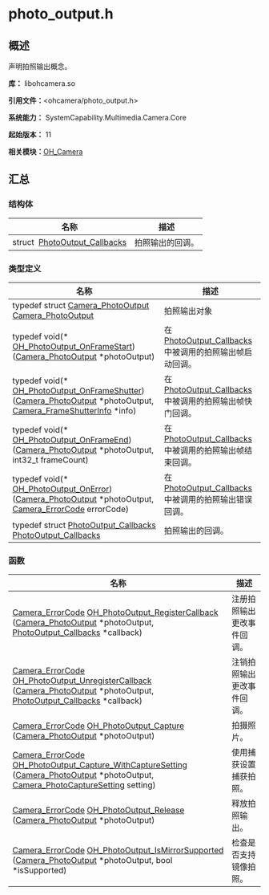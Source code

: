# photo_output.h


## 概述

声明拍照输出概念。

**库：** libohcamera.so

**引用文件：**&lt;ohcamera/photo_output.h&gt;

**系统能力：** SystemCapability.Multimedia.Camera.Core

**起始版本：** 11

**相关模块：**[OH_Camera](_o_h___camera.md)


## 汇总


### 结构体

| 名称 | 描述 | 
| -------- | -------- |
| struct&nbsp;&nbsp;[PhotoOutput_Callbacks](_photo_output___callbacks.md) | 拍照输出的回调。  | 


### 类型定义

| 名称 | 描述 | 
| -------- | -------- |
| typedef struct [Camera_PhotoOutput](_o_h___camera.md#camera_photooutput) [Camera_PhotoOutput](_o_h___camera.md#camera_photooutput) | 拍照输出对象  | 
| typedef void(\* [OH_PhotoOutput_OnFrameStart](_o_h___camera.md#oh_photooutput_onframestart)) ([Camera_PhotoOutput](_o_h___camera.md#camera_photooutput) \*photoOutput) | 在[PhotoOutput_Callbacks](_photo_output___callbacks.md)中被调用的拍照输出帧启动回调。  | 
| typedef void(\* [OH_PhotoOutput_OnFrameShutter](_o_h___camera.md#oh_photooutput_onframeshutter)) ([Camera_PhotoOutput](_o_h___camera.md#camera_photooutput) \*photoOutput, [Camera_FrameShutterInfo](_camera___frame_shutter_info.md) \*info) | 在[PhotoOutput_Callbacks](_photo_output___callbacks.md)中被调用的拍照输出帧快门回调。  | 
| typedef void(\* [OH_PhotoOutput_OnFrameEnd](_o_h___camera.md#oh_photooutput_onframeend)) ([Camera_PhotoOutput](_o_h___camera.md#camera_photooutput) \*photoOutput, int32_t frameCount) | 在[PhotoOutput_Callbacks](_photo_output___callbacks.md)中被调用的拍照输出帧结束回调。  | 
| typedef void(\* [OH_PhotoOutput_OnError](_o_h___camera.md#oh_photooutput_onerror)) ([Camera_PhotoOutput](_o_h___camera.md#camera_photooutput) \*photoOutput, [Camera_ErrorCode](_o_h___camera.md#camera_errorcode) errorCode) | 在[PhotoOutput_Callbacks](_photo_output___callbacks.md)中被调用的拍照输出错误回调。  | 
| typedef struct [PhotoOutput_Callbacks](_photo_output___callbacks.md) [PhotoOutput_Callbacks](_o_h___camera.md#photooutput_callbacks) | 拍照输出的回调。  | 


### 函数

| 名称 | 描述 | 
| -------- | -------- |
| [Camera_ErrorCode](_o_h___camera.md#camera_errorcode) [OH_PhotoOutput_RegisterCallback](_o_h___camera.md#oh_photooutput_registercallback) ([Camera_PhotoOutput](_o_h___camera.md#camera_photooutput) \*photoOutput, [PhotoOutput_Callbacks](_photo_output___callbacks.md) \*callback) | 注册拍照输出更改事件回调。  | 
| [Camera_ErrorCode](_o_h___camera.md#camera_errorcode) [OH_PhotoOutput_UnregisterCallback](_o_h___camera.md#oh_photooutput_unregistercallback) ([Camera_PhotoOutput](_o_h___camera.md#camera_photooutput) \*photoOutput, [PhotoOutput_Callbacks](_photo_output___callbacks.md) \*callback) | 注销拍照输出更改事件回调。  | 
| [Camera_ErrorCode](_o_h___camera.md#camera_errorcode) [OH_PhotoOutput_Capture](_o_h___camera.md#oh_photooutput_capture) ([Camera_PhotoOutput](_o_h___camera.md#camera_photooutput) \*photoOutput) | 拍摄照片。  | 
| [Camera_ErrorCode](_o_h___camera.md#camera_errorcode) [OH_PhotoOutput_Capture_WithCaptureSetting](_o_h___camera.md#oh_photooutput_capture_withcapturesetting) ([Camera_PhotoOutput](_o_h___camera.md#camera_photooutput) \*photoOutput, [Camera_PhotoCaptureSetting](_camera___photo_capture_setting.md) setting) | 使用捕获设置捕获拍照。  | 
| [Camera_ErrorCode](_o_h___camera.md#camera_errorcode) [OH_PhotoOutput_Release](_o_h___camera.md#oh_photooutput_release) ([Camera_PhotoOutput](_o_h___camera.md#camera_photooutput) \*photoOutput) | 释放拍照输出。  | 
| [Camera_ErrorCode](_o_h___camera.md#camera_errorcode) [OH_PhotoOutput_IsMirrorSupported](_o_h___camera.md#oh_photooutput_ismirrorsupported) ([Camera_PhotoOutput](_o_h___camera.md#camera_photooutput) \*photoOutput, bool \*isSupported) | 检查是否支持镜像拍照。  | 
